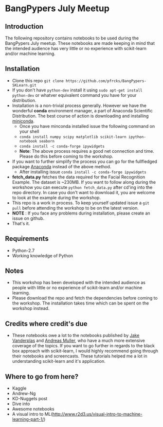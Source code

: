 # BangPypers July Meetup

## Introduction

The following repository contains notebooks to be used during the BangPypers July meetup. These notebooks are made keeping in mind that the intended audience has very little or no experience with scikit-learn and/or machine learning.

## Installation

* Clone this repo `git clone https://github.com/pfrcks/BangPypers-SKLearn.git`
* If you don't have `python-dev` install it using `sudo apt-get install python-dev` or whatver equivalent command you have for your distribution.
* Installation is a non-trivial process generally. However we have the wonderful **conda** environment manager, a part of Anaconda Scientific Distribution. The best course of action is downloading and installing [miniconda](http://conda.pydata.org/miniconda.html).
    * Once you have minconda installed issue the following command on your shell
    * `conda install numpy scipy matplotlib scikit-learn ipython-notebook seaborn`
    * `conda install -c conda-forge ipywidgets`
    * **Note**: The above process requires a good net connection and time. Please do this before coming to the workshop.
* If you want to further simplify the process you can go for the fullfledged package [Anaconda](https://docs.continuum.io/anaconda/install) instead of the above method.
    * After installing issue `conda install -c conda-forge ipywidgets`
* **fetch_data.py** fetches the data required for the Facial Recognition Example. The dataset is ~230MB. If you want to follow along during the workshow you can execute `python fetch_data.py` after cd'ing into the repo directory. In case you don't want to download it, you are welcome to look at the example during the workshop.
* This repo is a work in process. To keep yourself updated issue a `git pull` before attending the workshop to be on the latest version.
* **NOTE** : If you face any problems during installation, please create an issue on github.
* That's it.

## Requirements

* Python-2.7
* Working knowledge of Python

## Notes

* This workshop has been developed with the intended audience as people with little or no experience of scikit-learn and/or machine learning. 
* Please download the repo and fetch the dependencies before coming to the workshop. The installation takes time which can be spent on the workshop instead.

## Credits where credit's due

* These notebooks owe a lot to the notebooks published by [Jake Vanderplas](https://github.com/jakevdp/sklearn_tutorial) and [Andreas Muller](https://www.youtube.com/watch?v=80fZrVMurPM), who have a much more extensive coverage of the topics. If you want to go further in regards to the black box approach with scikit-learn, I would highly recommend going through their notebooks and screencasts. These tutorials helped me a lot in understanding scikit-learn and it's application.

## Where to go from here?

* Kaggle
* Andrew-Ng
* KD-Nuggets post
* Dive into
* Awesome notebooks
* A visual intro to ML(http://www.r2d3.us/visual-intro-to-machine-learning-part-1/)

